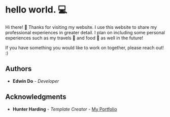 # hello world. 💻

Hi there! 👋 Thanks for visiting my website. I use this website to share my professional experiences in greater detail. I plan on including some personal experiences such as my travels 📍 and food 🍙 as well in the future! 

If you have something you would like to work on together, please reach out! :) 

## Authors

* **Edwin Do** - *Developer*


## Acknowledgments

* **Hunter Harding** - *Template Creator* - [My Portfolio](http://www.hunterharding.com)